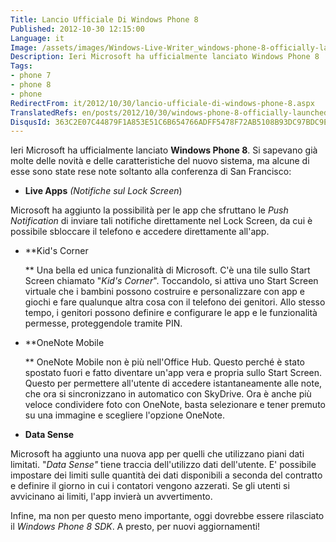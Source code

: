 ```yaml
---
Title: Lancio Ufficiale Di Windows Phone 8
Published: 2012-10-30 12:15:00
Language: it
Image: /assets/images/Windows-Live-Writer_windows-phone-8-officially-launched_BFF2_windows-phone-8_3.jpg
Description: Ieri Microsoft ha ufficialmente lanciato Windows Phone 8 . Si sapevano già molte delle novità e delle caratteristiche del nuovo sistema, ma alcune di esse sono state rese note soltanto alla conferenza di San Francisco Live Apps (Notifiche sul Lock Screen ) Microsoft ha aggiunto la possibilità per le app che sfruttano le Push Notification di inviare tali notifiche direttamente nel Lock Screen, da cui è possibile sbloccare il telefono e accedere direttamente all'app.
Tags:
- phone 7
- phone 8
- phone
RedirectFrom: it/2012/10/30/lancio-ufficiale-di-windows-phone-8.aspx
TranslatedRefs: en/posts/2012/10/30/windows-phone-8-officially-launched.md
DisqusId: 363C2E07C44879F1A853E51C6B654766ADFF5478F72AB5108B93DC97BDC9E873
---
```

Ieri Microsoft ha ufficialmente lanciato **Windows Phone 8**. Si sapevano già molte delle novità e delle caratteristiche del nuovo sistema, ma alcune di esse sono state rese note soltanto alla conferenza di San Francisco:

*   **Live Apps** *(Notifiche sul Lock
Screen*)  

 Microsoft ha aggiunto la possibilità per le app che sfruttano le
    *Push Notification* di inviare tali notifiche direttamente
nel Lock Screen, da cui è possibile sbloccare il telefono e
accedere direttamente all'app.  

*   **Kid's Corner  

    ** Una bella ed unica funzionalità di Microsoft. C'è una
tile sullo Start Screen chiamato "*Kid's Corner*".
Toccandolo, si attiva uno Start Screen virtuale che i bambini
possono costruire e personalizzare con app e giochi e fare
qualunque altra cosa  con il telefono dei genitori. Allo
stesso tempo, i genitori possono definire e configurare le app e le
funzionalità permesse, proteggendole tramite PIN.  

*   **OneNote Mobile  

    ** OneNote Mobile non è più nell'Office Hub. Questo perché è
stato spostato fuori e fatto diventare un'app vera e propria sullo
Start Screen. Questo per permettere all'utente di accedere
istantaneamente alle note, che ora si sincronizzano in automatico
con SkyDrive. Ora è anche più veloce condividere foto con OneNote,
basta selezionare e tener premuto su una immagine e scegliere
l'opzione OneNote.  

*   **Data Sense**  

 Microsoft ha aggiunto una nuova app per quelli che utilizzano
piani dati limitati. "*Data Sense"* tiene traccia
dell'utilizzo dati dell'utente. E' possibile impostare dei limiti
sulle quantità dei dati disponibili a seconda del contratto e
definire il giorno in cui i contatori vengono azzerati. Se gli
utenti si avvicinano ai limiti, l'app invierà un avvertimento.

Infine, ma non per questo meno importante, oggi dovrebbe essere rilasciato il *Windows Phone 8 SDK*. A presto, per nuovi aggiornamenti!